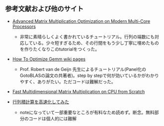 ## 参考文献および他のサイト

* [Advanced Matrix Multiplication Optimization on Modern Multi-Core Processors](https://salykova.github.io/matmul-cpu)
  - 非常に素晴らしくよく書かれているチュートリアル。行列の端数にも対応している。少々短すぎるため、その行間をもう少し丁寧に埋めたものを作りたくなりこのtutorialをつくった。

* [How To Optimize Gemm wiki pages](https://github.com/flame/how-to-optimize-gemm)
  - Prof. Robert van de Geijn 先生によるチュートリアル(Panel化のGotoBLASの論文の共著者)。step by stepで何が効いているかがわかりやすく、ありがたい。ただコードは難解だった。

* [Fast Multidimensional Matrix Multiplication on CPU from Scratch](https://siboehm.com/articles/22/Fast-MMM-on-CPU)

* [行列積計算を高速化してみた](https://note.com/ymzo76/m/m1f4df05aa0e6)
  - noteになっていて一部重要なところが有料なため読めず。断念。無料部分のコードは個人的には難解
 




